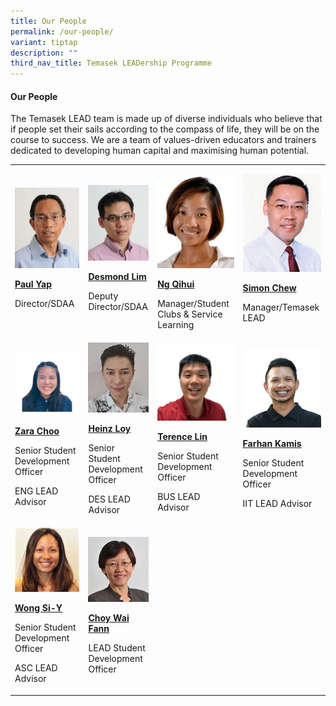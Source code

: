 ```yaml
---
title: Our People
permalink: /our-people/
variant: tiptap
description: ""
third_nav_title: Temasek LEADership Programme
---
```

<h4><strong>Our People</strong></h4>
<p>The Temasek LEAD team is made up of diverse individuals who believe that
if people set their sails according to the compass of life, they will be
on the course to success. We are a team of values-driven educators and
trainers dedicated to developing human capital and maximising human potential.</p>
<table style="minWidth: 100px">
<colgroup>
<col>
<col>
<col>
<col>
</colgroup>
<tbody>
<tr>
<td rowspan="1" colspan="1">
<div class="isomer-image-wrapper">
<img style="width: 100%" height="auto" width="100%" alt="" src="/images/Events/Temasek LEAD/Paul_Yap.jpg">
</div>
<p><strong><a href="mailto:Paul_YAP@TP.EDU.SG" rel="noopener noreferrer nofollow" target="_blank">Paul Yap</a></strong>
</p>
<p>Director/SDAA</p>
<p></p>
</td>
<td rowspan="1" colspan="1">
<div class="isomer-image-wrapper">
<img style="width: 100%" height="auto" width="100%" alt="" src="/images/Events/Temasek LEAD/Desmond_Lim.png">
</div>
<p><strong><a href="mailto:Desmond_CK_LIM@TP.EDU.SG" rel="noopener noreferrer nofollow" target="_blank">Desmond Lim</a></strong>
</p>
<p>Deputy Director/SDAA</p>
</td>
<td rowspan="1" colspan="1">
<p></p>
<div class="isomer-image-wrapper">
<img style="width: 100%" height="auto" width="100%" alt="" src="/images/Events/Temasek LEAD/Ng_Qihui_1.png">
</div>
<p><strong><a href="mailto:NG_Qihui@TP.EDU.SG" rel="noopener noreferrer nofollow" target="_blank">Ng Qihui</a></strong>
</p>
<p>Manager/Student Clubs &amp; Service Learning</p>
<p></p>
</td>
<td rowspan="1" colspan="1">
<div class="isomer-image-wrapper">
<img style="width: 100%" height="auto" width="100%" alt="" src="/images/Events/Temasek LEAD/Simon_Chew.png">
</div>
<p><strong><a href="mailto:Simon_CHEW@TP.EDU.SG" rel="noopener noreferrer nofollow" target="_blank">Simon Chew</a></strong>
</p>
<p>Manager/Temasek LEAD</p>
</td>
</tr>
<tr>
<td rowspan="1" colspan="1">
<div class="isomer-image-wrapper">
<img style="width: 100%" height="auto" width="100%" alt="" src="/images/Events/Temasek LEAD/Zara_Choo.jpg">
</div>
<p><strong><a href="mailto:Zara_CHOO@TP.EDU.SG" rel="noopener noreferrer nofollow" target="_blank">Zara Choo</a></strong>
</p>
<p>Senior Student Development Officer</p>
<p>ENG LEAD Advisor</p>
<p></p>
</td>
<td rowspan="1" colspan="1">
<div class="isomer-image-wrapper">
<img style="width: 100%" height="auto" width="100%" alt="" src="/images/Events/Temasek LEAD/Heinz_Loy_1.jpg">
</div>
<p><strong><a href="mailto:Heinz_LOY@TP.EDU.SG" rel="noopener noreferrer nofollow" target="_blank">Heinz Loy</a></strong>
</p>
<p>Senior Student Development Officer</p>
<p>DES LEAD Advisor</p>
<p></p>
</td>
<td rowspan="1" colspan="1">
<div class="isomer-image-wrapper">
<img style="width: 100%" height="auto" width="100%" alt="" src="/images/Events/Temasek LEAD/Terence_Lin_1.png">
</div>
<p><strong><a href="mailto:Terence_LJ_LIN@tp.edu.sg" rel="noopener noreferrer nofollow" target="_blank">Terence Lin</a></strong>
</p>
<p>Senior Student Development Officer</p>
<p>BUS LEAD Advisor</p>
</td>
<td rowspan="1" colspan="1">
<div class="isomer-image-wrapper">
<img style="width: 100%" height="auto" width="100%" alt="" src="/images/Events/Temasek LEAD/Farhan_Kamis.png">
</div>
<p><strong><a href="mailto:Farhan_BIN_KAMIS@TP.EDU.SG" rel="noopener noreferrer nofollow" target="_blank">Farhan Kamis</a></strong>
</p>
<p>Senior Student Development Officer</p>
<p>IIT LEAD Advisor</p>
</td>
</tr>
<tr>
<td rowspan="1" colspan="1">
<div class="isomer-image-wrapper">
<img style="width: 100%" height="auto" width="100%" alt="" src="/images/Events/Temasek LEAD/Wong_Si_Y.jpg">
</div>
<p><strong><a href="mailto:WONG_Si-Y@TP.EDU.SG" rel="noopener noreferrer nofollow" target="_blank">Wong Si-Y</a></strong>
</p>
<p>Senior Student Development Officer</p>
<p>ASC LEAD Advisor</p>
<p></p>
</td>
<td rowspan="1" colspan="1">
<div class="isomer-image-wrapper">
<img style="width: 100%" height="auto" width="100%" alt="" src="/images/Events/Temasek LEAD/Choy_Wai_Fann_1.png">
</div>
<p><strong><a href="mailto:CHOY_Wai_Fann@TP.EDU.SG" rel="noopener noreferrer nofollow" target="_blank">Choy Wai Fann</a></strong>
</p>
<p>LEAD Student Development Officer</p>
</td>
<td rowspan="1" colspan="1">
<p></p>
</td>
<td rowspan="1" colspan="1">
<p></p>
</td>
</tr>
</tbody>
</table>
<p></p>